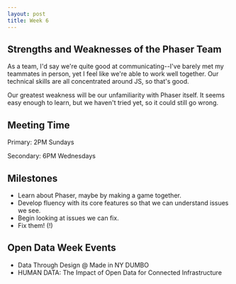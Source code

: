 ```yaml
---
layout: post
title: Week 6
---
```


## Strengths and Weaknesses of the Phaser Team
As a team, I'd say we're quite good at communicating--I've barely met my teammates in person, yet I feel like we're able to work well 
together.  Our technical skills are all concentrated around JS, so that's good.  

Our greatest weakness will be our unfamiliarity with Phaser itself.  It seems easy enough to learn, but we haven't tried yet, so it could
still go wrong.

## Meeting Time
Primary: 2PM Sundays

Secondary: 6PM Wednesdays

## Milestones

* Learn about Phaser, maybe by making a game together.
* Develop fluency with its core features so that we can understand issues we see.
* Begin looking at issues we can fix.
* Fix them! (!)

## Open Data Week Events

* Data Through Design @ Made in NY DUMBO
* HUMAN DATA: The Impact of Open Data for Connected Infrastructure
